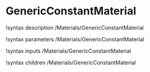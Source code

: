 <!-- MOOSE Documentation Stub: Remove this when content is added. -->

# GenericConstantMaterial

!syntax description /Materials/GenericConstantMaterial

!syntax parameters /Materials/GenericConstantMaterial

!syntax inputs /Materials/GenericConstantMaterial

!syntax children /Materials/GenericConstantMaterial
